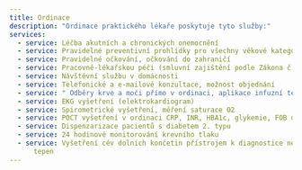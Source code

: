 ```yaml
---
title: Ordinace
description: "Ordinace praktického lékaře poskytuje tyto služby:"
services:
  - service: Léčba akutních a chronických onemocnění
  - service: Pravidelné preventivní prohlídky pro všechny věkové kategorie
  - service: Pravidelné očkování, očkování do zahraničí
  - service: Pracovně-lékařskou péči (smluvní zajištění podle Zákona č.373/2011Sb.)
  - service: Návštěvní službu v domácnosti
  - service: Telefonické a e-mailové konzultace, možnost objednání
  - service: " Odběry krve a moči přímo v ordinaci, aplikace infuzní terapie"
  - service: EKG vyšetření (elektrokardiogram)
  - service: Spirometrické vyšetření, měření saturace O2
  - service: POCT vyšetření v ordinaci CRP, INR, HBA1c, glykemie, FOB diagnostika
  - service: Dispenzarizace pacientů s diabetem 2. typu
  - service: 24 hodinové monitorování krevního tlaku
  - service: Vyšetření cév dolních končetin přístrojem k diagnostice neprůchodnosti
      tepen
---
```

